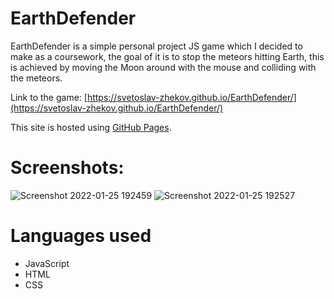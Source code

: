# EarthDefender
EarthDefender is a simple personal project JS game which I decided to make as a coursework, the goal of it is to stop the meteors hitting Earth, this is achieved by moving the Moon around with the mouse and colliding with the meteors.

Link to the game: [https://svetoslav-zhekov.github.io/EarthDefender/](https://svetoslav-zhekov.github.io/EarthDefender/)

This site is hosted using [GitHub Pages](https://pages.github.com/).


# Screenshots:
![Screenshot 2022-01-25 192459](https://user-images.githubusercontent.com/64515038/151027597-6517554c-0dfc-4111-8ade-41396f37e083.png)
![Screenshot 2022-01-25 192527](https://user-images.githubusercontent.com/64515038/151027600-5d4bd0b2-6b40-4b20-b3d2-d03061de6092.png)

# Languages used
* JavaScript
* HTML
* CSS
